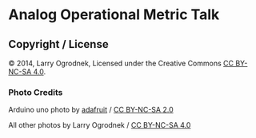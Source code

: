 # Analog Operational Metric Talk



## Copyright / License


&copy; 2014, Larry Ogrodnek, Licensed under the Creative Commons [CC BY-NC-SA 4.0].


### Photo Credits

Arduino uno photo by [adafruit] / [CC BY-NC-SA 2.0]

All other photos by Larry Ogrodnek / [CC BY-NC-SA 4.0]


[adafruit]:http://www.adafruit.com/
[CC BY-NC-SA 2.0]:https://creativecommons.org/licenses/by-nc-sa/2.0/
[CC BY-NC-SA 4.0]:https://creativecommons.org/licenses/by-nc-sa/4.0/